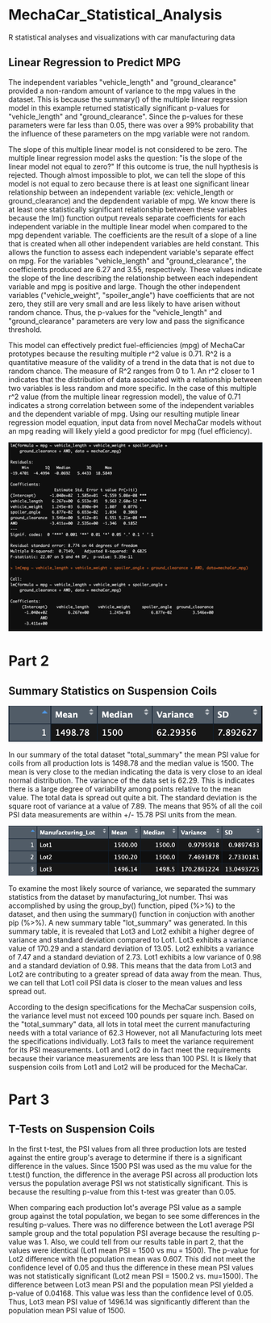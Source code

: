 # MechaCar_Statistical_Analysis
R statistical analyses and visualizations with car manufacturing data


## Linear Regression to Predict MPG

The independent variables "vehicle_length" and "ground_clearance" provided a non-random amount of variance to the mpg values in the dataset.
This is because the summary() of the multiple linear regression model in this example returned statistically significant p-values for "vehicle_length" and "ground_clearance".
Since the p-values for these parameters were far less than 0.05, there was over a 99% probability that the influence of these parameters on the mpg variable were not random.

The slope of this multiple linear model is not considered to be zero. The multiple linear regression model asks the question: "is the slope of the linear model not equal to zero?"
If this outcome is true, the null hypthesis is rejected. Though almost impossible to plot, we can tell the slope of this model is not equal to zero because there is at least one significant linear relationship between
an independent variable (ex: vehicle_length or ground_clearance) and the depdendent variable of mpg.
We know there is at least one statistically significant relationship between these variables because the lm() function output reveals separate coefficients for each independent variable in the multiple linear model
when compared to the mpg dependent variable. The coefficients are the result of a slope of a line that is created when all other independent variables are held constant. This allows the function to assess each independent
variable's separate effect on mpg. For the variables "vehicle_length" and "ground_clearance", the coefficients produced are 6.27 and 3.55, respectively. These values indicate the slope of the line describing the relationship
between each independent variable and mpg is positive and large. Though the other independent variables ("vehicle_weight", "spoiler_angle") have coefficients that are not zero, they still are very small and are less likely to have arisen without random chance. Thus, the p-values for the "vehicle_length" and "ground_clearance" parameters are very low and pass the significance threshold.

This model can effectively predict fuel-efficiencies (mpg) of MechaCar prototypes because the resulting multiple r^2 value is 0.71. R^2 is a quantitative measure of the 
validity of a trend in the data that is not due to random chance. The measure of R^2 ranges from 0 to 1. An r^2 closer to 1 indicates that the distribution of data associated with a relationship between two variables is less random and more specific. In the case of this multiple r^2 value (from the multiple linear regression model), the value of 0.71 indicates a strong correlation between some of the independent variables and the dependent variable of mpg. Using our resulting mutiple linear regression model equation, input data from novel MechaCar models without an mpg reading will likely yield a good predictor for mpg (fuel efficiency).

![MechaCar_Statistical_Analysis](https://github.com/willmino/MechaCar_Statistical_Analysis/blob/main/images/part1_mult_lin_regression.png)

# Part 2

## Summary Statistics on Suspension Coils

![total_summary](https://github.com/willmino/MechaCar_Statistical_Analysis/blob/main/images/total_summary.png)

In our summary of the total dataset "total_summary" the mean PSI value for coils from all production lots is 1498.78 and the median value is 1500. The mean is very close to the median indicating the data is very close to an ideal normal distribution. The variance of the data set is 62.29. This is indicates there is a large degree of variability among points relative to the mean value. The total data is spread out quite a bit. The standard deviation is the square root of variance at a value of 7.89. The means that 95% of all the coil PSI data measurements are within +/- 15.78 PSI units from the mean.

![lot_summary](https://github.com/willmino/MechaCar_Statistical_Analysis/blob/main/images/lot_summary.png)

To examine the most likely source of variance, we separated the summary statistics from the dataset by manufacturing_lot number. Thsi was accomplished by using the group_by() function, piped (%>%) to the dataset, and then using the summary() function in conjuction with another pip (%>%). A new summary table "lot_summary" was generated. In this summary table, it is revealed that Lot3 and Lot2 exhibit a higher degree of variance and standard deviation compared to Lot1. Lot3 exhibits a variance value of 170.29 and a standard deviation of 13.05. Lot2 exhibits a variance of 7.47 and a standard deviation of 2.73. Lot1 exhibits a low variance of 0.98 and a standard deviation of 0.98. This means that the data from Lot3 and Lot2 are contributing to a greater spread of data away from the mean. Thus, we can tell that Lot1 coil PSI data is closer to the mean values and less spread out. 

According to the design specifications for the MechaCar suspension coils, the variance level must not exceed 100 pounds per square inch. Based on the "total_summary" data, all lots in total meet the current manufacturing needs with a total variance of 62.3 However, not all Manufacturing lots meet the specifications individually. Lot3 fails to meet the variance requirement for its PSI measurements. Lot1 and Lot2 do in fact meet the requirements because their variance measurements are less than 100 PSI. It is likely that suspension coils from Lot1 and Lot2 will be produced for the MechaCar.

# Part 3

## T-Tests on Suspension Coils

In the first t-test, the PSI values from all three production lots are tested against the entire group's average to determine if there is a significant difference in the values. Since 1500 PSI was used as the mu value for the t.test() function, the difference in the average PSI across all production lots versus the population average PSI ws not statistically significant. This is because the resulting p-value from this t-test was greater than 0.05.

When comparing each production lot's average PSI value as a sample group against the total population, we began to see some differences in the resulting p-values. There was no difference between the Lot1 average PSI sample group and the total population PSI average because the resulting p-value was 1. Also, we could tell from our results table in part 2, that the values were identical (Lot1 mean PSI = 1500 vs mu = 1500). The p-value for Lot2 difference with the population mean was 0.607. This did not meet the confidence level of 0.05 and thus the difference in these mean PSI values was not statistically significant (Lot2 mean PSI = 1500.2 vs. mu=1500). The difference between Lot3 mean PSI and the population mean PSI yielded a p-value of 0.04168. This value was less than the confidence level of 0.05. Thus, Lot3 mean PSI value of 1496.14 was significantly different than the population mean PSI value of 1500.


